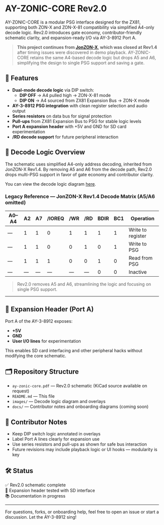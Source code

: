 # AY-ZONIC-CORE Rev2.0

AY-ZONIC-CORE is a modular PSG interface designed for the ZX81, supporting both ZON-X and ZON-X-81 compatibility via simplified A4-only decode logic. Rev2.0 introduces gate economy, contributor-friendly schematic clarity, and expansion-ready I/O via AY-3-8912 Port A.

> **This project continues from [JonZON-X](https://github.com/Bambleweeny57/JonZON-X), which was closed at Rev1.4** after timing issues were discovered in demo playback. AY-ZONIC-CORE retains the same A4-based decode logic but drops A5 and A6, simplifying the design to single PSG support and saving a gate.

## 🔧 Features

- **Dual-mode decode logic** via DIP switch:
  - **DIP OFF** → A4 pulled high → ZON-X-81 mode
  - **DIP ON** → A4 sourced from ZX81 Expansion Bus → ZON-X mode
- **AY-3-8912 PSG integration** with clean register selection and audio output
- **Series resistors** on data bus for signal protection
- **Pull-ups** from ZX81 Expansion Bus to PSG for stable logic levels
- **Port A expansion header** with +5V and GND for SD card experimentation
- **/RD decode support** for future peripheral interaction

## 🧠 Decode Logic Overview

The schematic uses simplified A4-only address decoding, inherited from JonZON-X Rev1.4. By removing A5 and A6 from the decode path, Rev2.0 drops multi-PSG support in favor of gate economy and contributor clarity.

You can view the decode logic diagram [here](https://github.com/Bambleweeny57/AY-ZONIC-Core/blob/main/images/decode_logic.png).

### Legacy Reference — JonZON-X Rev1.4 Decode Matrix (A5/A6 omitted)

| A0–A4 | A2 | A7 | /IOREQ | /WR | /RD | BDIR | BC1 | Operation             |
|-------|----|----|--------|-----|-----|------|-----|------------------------|
| —     | 1  | 1  | 0      | 1   | 1   | 1    | 1   | Write to register      |
| —     | 1  | 1  | 0      | 0   | 1   | 0    | 1   | Write to PSG           |
| —     | 1  | 1  | 1      | 0   | 0   | 1    | 0   | Read from PSG          |
| —     | —  | —  | —      | —   | —   | 0    | 0   | Inactive               |

> Rev2.0 removes A5 and A6, streamlining the logic and focusing on single PSG support.

---

## 🔌 Expansion Header (Port A)

Port A of the AY-3-8912 exposes:
- **+5V**
- **GND**
- **User I/O lines** for experimentation

This enables SD card interfacing and other peripheral hacks without modifying the core schematic.

## 🗂️ Repository Structure

- `ay-zonic-core.pdf` — Rev2.0 schematic (KiCad source available on request)
- `README.md` — This file
- `images/` — Decode logic diagram and overlays
- `docs/` — Contributor notes and onboarding diagrams (coming soon)

## 🧭 Contributor Notes

- Keep DIP switch logic annotated in overlays
- Label Port A lines clearly for expansion use
- Use series resistors and pull-ups as shown for safe bus interaction
- Future revisions may include playback logic or UI hooks — modularity is key

## 🛠️ Status

✅ Rev2.0 schematic complete  
🧪 Expansion header tested with SD interface  
📚 Documentation in progress

---

For questions, forks, or onboarding help, feel free to open an issue or start a discussion. Let the AY-3-8912 sing!
